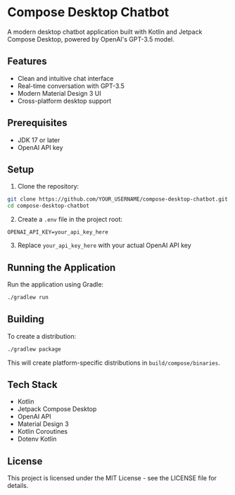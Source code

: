 # Compose Desktop Chatbot

A modern desktop chatbot application built with Kotlin and Jetpack Compose Desktop, powered by OpenAI's GPT-3.5 model.

## Features

- Clean and intuitive chat interface
- Real-time conversation with GPT-3.5
- Modern Material Design 3 UI
- Cross-platform desktop support

## Prerequisites

- JDK 17 or later
- OpenAI API key

## Setup

1. Clone the repository:
```bash
git clone https://github.com/YOUR_USERNAME/compose-desktop-chatbot.git
cd compose-desktop-chatbot
```

2. Create a `.env` file in the project root:
```
OPENAI_API_KEY=your_api_key_here
```

3. Replace `your_api_key_here` with your actual OpenAI API key

## Running the Application

Run the application using Gradle:

```bash
./gradlew run
```

## Building

To create a distribution:

```bash
./gradlew package
```

This will create platform-specific distributions in `build/compose/binaries`.

## Tech Stack

- Kotlin
- Jetpack Compose Desktop
- OpenAI API
- Material Design 3
- Kotlin Coroutines
- Dotenv Kotlin

## License

This project is licensed under the MIT License - see the LICENSE file for details.
